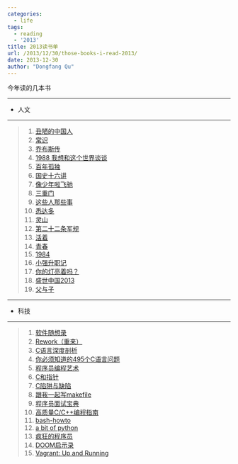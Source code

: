 ```yaml
---
categories:
  - life
tags:
  - reading
  - '2013'
title: 2013读书单
url: /2013/12/30/those-books-i-read-2013/
date: 2013-12-30
author: "Dongfang Qu"
---
```



今年读的几本书

---

- 人文
  
---

>1. [丑陋的中国人](http://book.douban.com/subject/1027247/)
>1. [常识](http://book.douban.com/subject/3344676/)
>1. [乔布斯传](http://book.douban.com/subject/6798611/)
>1. [1988 我想和这个世界谈谈](http://book.douban.com/subject/5275059/)
>1. [百年孤独](http://book.douban.com/subject/1786670/)
>1. [国史十六讲](http://book.douban.com/subject/1768526/)
>1. [像少年啦飞驰](http://book.douban.com/subject/1914083/)
>1. [三重门](http://book.douban.com/subject/1026425/)
>1. [这些人那些事](http://book.douban.com/subject/6388661/)
>1. [悉达多](http://book.douban.com/subject/3406401/)
>1. [灵山](http://baike.baidu.com/link?url=6QUq6GJVQu72QmeVIHdAFzpvqqL9ZQbcoPE3FDmEu2Rqp9W0rP39LAE_ckJuUxcyBdBMvOBY5mejKlDzn28rmq)
>1. [第二十二条军规](http://book.douban.com/subject/1088812/)
>1. [活着](http://book.douban.com/subject/1061118/)
>1. [青春](http://book.douban.com/subject/6902639/)
>1. [1984](http://book.douban.com/subject/4820710/)
>1. [小强升职记](http://book.douban.com/subject/3558629/)
>1. [你的灯亮着吗？](http://book.douban.com/subject/1135754/)
>1. [盛世中国2013](https://www.google.com/search?q=%E7%9B%9B%E4%B8%96%E4%B8%AD%E5%9B%BD2013)
>1. [父与子](http://book.douban.com/subject/1002898/)

---

- 科技 

---

>1. [软件随想录](http://book.douban.com/subject/4163938/)
>1. [Rework（重来）](http://book.douban.com/subject/5320866/)
>1. [C语言深度剖析](http://book.douban.com/subject/4924419/)
>1. [你必须知道的495个C语言问题](http://book.douban.com/subject/3422332/)
>1. [程序员编程艺术](http://blog.csdn.net/v_july_v/article/details/7506231)
>1. [C和指针](http://book.douban.com/subject/3012360/)
>1. [C陷阱与缺陷](http://book.douban.com/subject/1102097/)
>1. [跟我一起写makefile](http://blog.csdn.net/haoel/article/details/2886)
>1. [程序员面试宝典](http://book.douban.com/subject/6025287/)
>1. [高质量C/C++编程指南](http://book.douban.com/subject/2116929/)
>1. [bash-howto](http://tldp.org/HOWTO/Bash-Prog-Intro-HOWTO.html)
>1. [a bit of python](https://www.google.com/search?q=a+bit+of+python)
>1. [疯狂的程序员](http://book.douban.com/subject/3267945/)
>1. [DOOM启示录](http://book.douban.com/subject/5914587/)
>1. [Vagrant: Up and Running](http://chimera.labs.oreilly.com/books/1234000001668/)
    